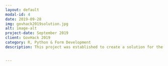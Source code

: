 ```yaml
---
layout: default
modal-id: 4
date: 2019-09-28
img: govhack2019solution.jpg
alt: image-alt
project-date: September 2019
client: GovHack 2019
category: R, Python & Form Development
description: This project was established to create a solution for the GovHack 2019 competition, which can be found at <a href = "http://tylorbunting.com/GovHack2019/">tylorbunting.com/GovHack2019/</a>. 


---
```

